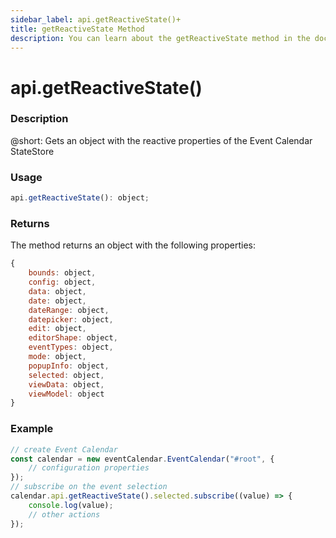 ```yaml
---
sidebar_label: api.getReactiveState()+
title: getReactiveState Method
description: You can learn about the getReactiveState method in the documentation of the DHTMLX JavaScript Event Calendar library. Browse developer guides and API reference, try out code examples and live demos, and download a free 30-day evaluation version of DHTMLX Event Calendar.
---
```


# api.getReactiveState()

### Description

@short: Gets an object with the reactive properties of the Event Calendar StateStore

### Usage

~~~jsx {}
api.getReactiveState(): object;
~~~

### Returns

The method returns an object with the following properties:

~~~jsx {}
{
	bounds: object,
	config: object,
	data: object,
	date: object,
	dateRange: object,
	datepicker: object,
	edit: object,
	editorShape: object,
	eventTypes: object,
	mode: object,
	popupInfo: object,
	selected: object,
	viewData: object,
	viewModel: object
}
~~~  

### Example

~~~jsx {6-11}
// create Event Calendar
const calendar = new eventCalendar.EventCalendar("#root", {
	// configuration properties
});
// subscribe on the event selection
calendar.api.getReactiveState().selected.subscribe((value) => {
	console.log(value);
	// other actions
});
~~~
